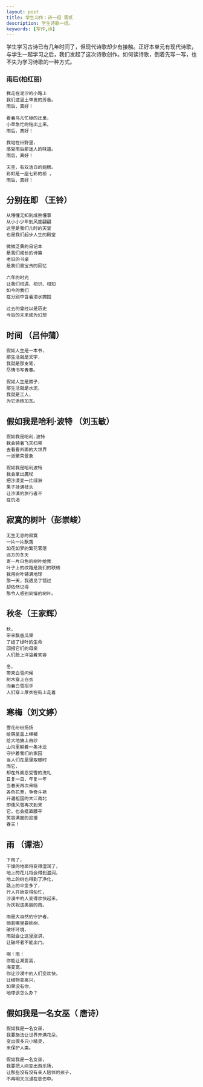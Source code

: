 ```yaml
---
layout: post
title: 学生习作：诗一组 零贰
description: 学生诗歌一组。
keywords: [写作,诗]
---
```

学生学习古诗已有几年时间了，但现代诗歌却少有接触。正好本单元有现代诗歌，与学生一起学习之后，我们发起了这次诗歌创作。如何读诗歌，倒着先写一写，也不失为学习诗歌的一种方式。

### 雨后(柏红丽)
```
我走在泥泞的小路上
我们这里土单发的芳香。
雨后，真好！

看着鸟儿忙碌的迁巢，
小草急忙的钻出土来。
雨后，真好！

我站在田野里，
感受雨后那迷人的味道。
雨后，真好！

天空，有双洁白的翅膀。
彩虹是一座七彩的桥 。
雨后，真好！
```

## 分别在即 （王铃）
```
从懵懂无知到成熟懂事
从小小少年到风度翩翩
这里是我们儿时的天堂
也是我们起步人生的殿堂

微微泛黄的日记本
是我们成长的诗篇
老旧的书桌
是我们最宝贵的回忆

六年的时光
让我们相遇、相识、相知
如今的我们   
在分别中含着泪水拥抱

过去的曾经以是历史
今后的未来成为幻想
```

## 时间 （吕仲蒲）
```
假如人生是一本书，
那生活就是文字，
我就是那支笔，
尽情书写青春。

假如人生是房子，
那生活就是水泥，
我就是工人，
为它添砖加瓦。
```

## 假如我是哈利·波特 （刘玉敏）
   ```
假如我是哈利.波特
我会骑着飞天扫帚
去看看外面的大世界
一派繁荣景象

假如我是哈利波特
我会拿出魔杖
把沙漠变一片绿洲
果子挂满枝头
让沙漠的旅行者不
在饥渴
```

## 寂寞的树叶（彭崇峻）
```
无生无息的寂寞
一片一片飘落
如花如梦的繁花零落
远方的冬天
寄一片白色的树叶给我
叶子上的纹路是我们的联络
我用树叶铺满地球
那一天，我遇见了错过
却依然记得
那令人感到同情的树叶。
```

## 秋冬（王家辉）
```
秋，
带来飘香瓜果
了结了绿叶的生命
回报它们的母亲
人们脸上洋溢着笑容

冬，
带来白雪问候
树木穿上白衣
向着白雪招手
人们穿上厚衣在街上走着
```

## 寒梅（刘文婷）
```
雪花纷纷扬扬
给房屋盖上棉被
给大地披上白纱
山沟里躺着一条冰龙
守护着我们的家园
当人们在屋里取暖时
而它，
却在外面忍受雪的洗礼
日复一日，年复一年
当春天再次来临
各色花草，争奇斗艳
开遍祖国的大江南北
即使风雪再次到来
它，也会挺直腰干
笑容满面的迎接   
春天！                                  
```

## 雨 （谭浩）
```
下雨了，
干燥的地面将变得湿润了，
地上的花儿将会得到滋润，
地上的树也得到了净化，
路上的伞变多了，
行人开始变得匆忙，
沙漠中的人变得欢快起来，
为庆祝这美丽的雨。

雨是大自然的守护者，
倘若哪里要砍树，
破坏环境，
雨就会让这里涨洪，
让破坏者不能出门。

啊！雨！
你能让湖变高，
海变宽，
你让沙漠中的人们变欢快，
让植物变高兴，
如果没有你，
地球该怎么办？
```

## 假如我是一名女巫（ 唐诗）
```
假如我是一名女巫，
我要施法让世界开满花朵，
变出很多只小精灵，
来保护人类。

假如我是一名女巫，
我要把人间变出游乐场，
让那些没有没有亲人陪伴的孩子，
不再明天沉浸在悲伤中。
```
